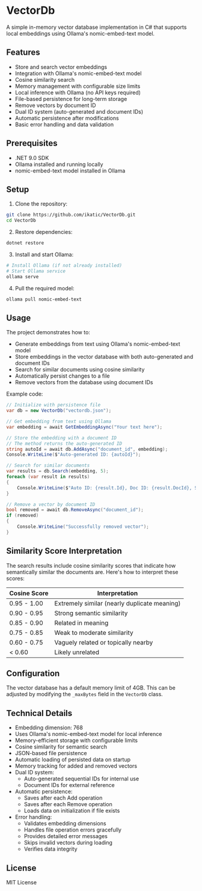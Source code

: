 # VectorDb

A simple in-memory vector database implementation in C# that supports local embeddings using Ollama's nomic-embed-text model.

## Features

- Store and search vector embeddings
- Integration with Ollama's nomic-embed-text model
- Cosine similarity search
- Memory management with configurable size limits
- Local inference with Ollama (no API keys required)
- File-based persistence for long-term storage
- Remove vectors by document ID
- Dual ID system (auto-generated and document IDs)
- Automatic persistence after modifications
- Basic error handling and data validation

## Prerequisites

- .NET 9.0 SDK
- Ollama installed and running locally
- nomic-embed-text model installed in Ollama

## Setup

1. Clone the repository:
```bash
git clone https://github.com/ikatic/VectorDb.git
cd VectorDb
```

2. Restore dependencies:
```bash
dotnet restore
```

3. Install and start Ollama:
```bash
# Install Ollama (if not already installed)
# Start Ollama service
ollama serve
```

4. Pull the required model:
```bash
ollama pull nomic-embed-text
```

## Usage

The project demonstrates how to:
- Generate embeddings from text using Ollama's nomic-embed-text model
- Store embeddings in the vector database with both auto-generated and document IDs
- Search for similar documents using cosine similarity
- Automatically persist changes to a file
- Remove vectors from the database using document IDs

Example code:
```csharp
// Initialize with persistence file
var db = new VectorDb("vectordb.json");

// Get embedding from text using Ollama
var embedding = await GetEmbeddingAsync("Your text here");

// Store the embedding with a document ID
// The method returns the auto-generated ID
string autoId = await db.AddAsync("document_id", embedding);
Console.WriteLine($"Auto-generated ID: {autoId}");

// Search for similar documents
var results = db.Search(embedding, 5);
foreach (var result in results)
{
    Console.WriteLine($"Auto ID: {result.Id}, Doc ID: {result.DocId}, Score: {result.Score}");
}

// Remove a vector by document ID
bool removed = await db.RemoveAsync("document_id");
if (removed)
{
    Console.WriteLine("Successfully removed vector");
}
```

## Similarity Score Interpretation

The search results include cosine similarity scores that indicate how semantically similar the documents are. Here's how to interpret these scores:

| Cosine Score | Interpretation |
|--------------|----------------|
| 0.95 - 1.00 | Extremely similar (nearly duplicate meaning) |
| 0.90 - 0.95 | Strong semantic similarity |
| 0.85 - 0.90 | Related in meaning |
| 0.75 - 0.85 | Weak to moderate similarity |
| 0.60 - 0.75 | Vaguely related or topically nearby |
| < 0.60 | Likely unrelated |

## Configuration

The vector database has a default memory limit of 4GB. This can be adjusted by modifying the `_maxBytes` field in the `VectorDb` class.

## Technical Details

- Embedding dimension: 768
- Uses Ollama's nomic-embed-text model for local inference
- Memory-efficient storage with configurable limits
- Cosine similarity for semantic search
- JSON-based file persistence
- Automatic loading of persisted data on startup
- Memory tracking for added and removed vectors
- Dual ID system:
  - Auto-generated sequential IDs for internal use
  - Document IDs for external reference
- Automatic persistence:
  - Saves after each Add operation
  - Saves after each Remove operation
  - Loads data on initialization if file exists
- Error handling:
  - Validates embedding dimensions
  - Handles file operation errors gracefully
  - Provides detailed error messages
  - Skips invalid vectors during loading
  - Verifies data integrity

## License

MIT License 
